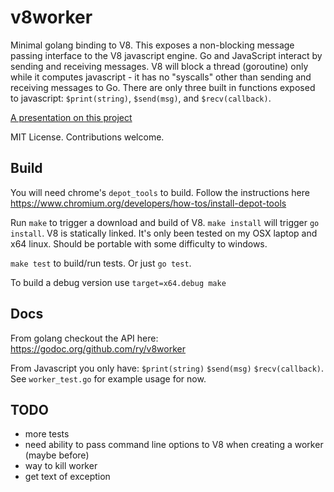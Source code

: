 v8worker
========

Minimal golang binding to V8. This exposes a non-blocking message passing
interface to the V8 javascript engine. Go and JavaScript interact by sending
and receiving messages. V8 will block a thread (goroutine) only while it
computes javascript - it has no "syscalls" other than sending and receiving
messages to Go. There are only three built in functions exposed to javascript:
`$print(string)`, `$send(msg)`, and `$recv(callback)`. 

[A presentation on this project](https://docs.google.com/presentation/d/1RgGVgLuP93mPZ0lqHhm7TOpxZBI3TEdAJQZzFqeleAE/edit?usp=sharing)

MIT License. Contributions welcome.

Build
-----

You will need chrome's `depot_tools` to build. Follow the instructions here
https://www.chromium.org/developers/how-tos/install-depot-tools

Run `make` to trigger a download and build of V8. `make install` will trigger
`go install`. V8 is statically linked. It's only been tested on my OSX laptop
and x64 linux. Should be portable with some difficulty to windows.

`make test` to build/run tests. Or just `go test`.

To build a debug version use `target=x64.debug make`

Docs
----

From golang checkout the API here:
https://godoc.org/github.com/ry/v8worker

From Javascript you only have:
`$print(string)`
`$send(msg)`
`$recv(callback)`. 
See `worker_test.go` for example usage for now.



TODO
----
- more tests
- need ability to pass command line options to V8 when creating a worker (maybe before)
- way to kill worker
- get text of exception
